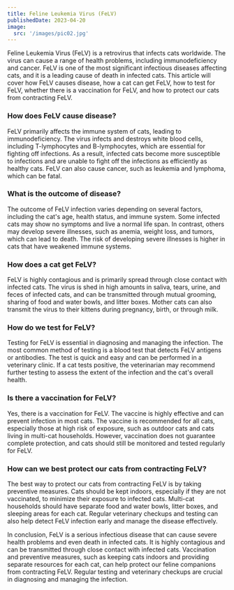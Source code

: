 ```yaml
---
title: Feline Leukemia Virus (FeLV)
publishedDate: 2023-04-20
image:
  src: '/images/pic02.jpg'
---
```



Feline Leukemia Virus (FeLV) is a retrovirus that infects cats worldwide. The virus can cause a range of health problems, including immunodeficiency and cancer. FeLV is one of the most significant infectious diseases affecting cats, and it is a leading cause of death in infected cats. This article will cover how FeLV causes disease, how a cat can get FeLV, how to test for FeLV, whether there is a vaccination for FeLV, and how to protect our cats from contracting FeLV.

### How does FeLV cause disease?

FeLV primarily affects the immune system of cats, leading to immunodeficiency. The virus infects and destroys white blood cells, including T-lymphocytes and B-lymphocytes, which are essential for fighting off infections. As a result, infected cats become more susceptible to infections and are unable to fight off the infections as efficiently as healthy cats. FeLV can also cause cancer, such as leukemia and lymphoma, which can be fatal.

### What is the outcome of disease?

The outcome of FeLV infection varies depending on several factors, including the cat's age, health status, and immune system. Some infected cats may show no symptoms and live a normal life span. In contrast, others may develop severe illnesses, such as anemia, weight loss, and tumors, which can lead to death. The risk of developing severe illnesses is higher in cats that have weakened immune systems.

### How does a cat get FeLV?

FeLV is highly contagious and is primarily spread through close contact with infected cats. The virus is shed in high amounts in saliva, tears, urine, and feces of infected cats, and can be transmitted through mutual grooming, sharing of food and water bowls, and litter boxes. Mother cats can also transmit the virus to their kittens during pregnancy, birth, or through milk.

### How do we test for FeLV?

Testing for FeLV is essential in diagnosing and managing the infection. The most common method of testing is a blood test that detects FeLV antigens or antibodies. The test is quick and easy and can be performed in a veterinary clinic. If a cat tests positive, the veterinarian may recommend further testing to assess the extent of the infection and the cat's overall health.

### Is there a vaccination for FeLV?

Yes, there is a vaccination for FeLV. The vaccine is highly effective and can prevent infection in most cats. The vaccine is recommended for all cats, especially those at high risk of exposure, such as outdoor cats and cats living in multi-cat households. However, vaccination does not guarantee complete protection, and cats should still be monitored and tested regularly for FeLV.

### How can we best protect our cats from contracting FeLV?

The best way to protect our cats from contracting FeLV is by taking preventive measures. Cats should be kept indoors, especially if they are not vaccinated, to minimize their exposure to infected cats. Multi-cat households should have separate food and water bowls, litter boxes, and sleeping areas for each cat. Regular veterinary checkups and testing can also help detect FeLV infection early and manage the disease effectively.

In conclusion, FeLV is a serious infectious disease that can cause severe health problems and even death in infected cats. It is highly contagious and can be transmitted through close contact with infected cats. Vaccination and preventive measures, such as keeping cats indoors and providing separate resources for each cat, can help protect our feline companions from contracting FeLV. Regular testing and veterinary checkups are crucial in diagnosing and managing the infection.
